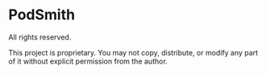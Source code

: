 # PodSmith

All rights reserved.

This project is proprietary. You may not copy, distribute, or modify any part of it without explicit permission from the author.